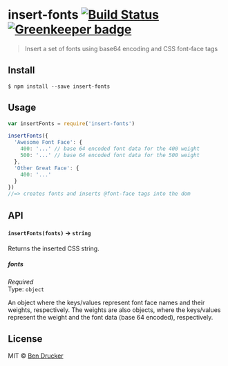 # insert-fonts [![Build Status](https://travis-ci.org/bendrucker/insert-fonts.svg?branch=master)](https://travis-ci.org/bendrucker/insert-fonts) [![Greenkeeper badge](https://badges.greenkeeper.io/bendrucker/insert-fonts.svg)](https://greenkeeper.io/)

> Insert a set of fonts using base64 encoding and CSS font-face tags


## Install

```
$ npm install --save insert-fonts
```


## Usage

```js
var insertFonts = require('insert-fonts')

insertFonts({
  'Awesome Font Face': {
    400: '...' // base 64 encoded font data for the 400 weight
    500: '...' // base 64 encoded font data for the 500 weight
  },
  'Other Great Face': {
    400: '...'
  }
})
//=> creates fonts and inserts @font-face tags into the dom
```

## API

#### `insertFonts(fonts)` -> `string`

Returns the inserted CSS string.

##### fonts

*Required*  
Type: `object`

An object where the keys/values represent font face names and their weights, respectively. The weights are also objects, where the keys/values represent the weight and the font data (base 64 encoded), respectively.


## License

MIT © [Ben Drucker](http://bendrucker.me)
